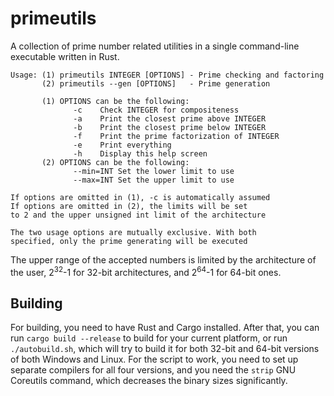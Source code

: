 # primeutils

A collection of prime number related utilities in a single command-line executable written in Rust.

```
Usage: (1) primeutils INTEGER [OPTIONS] - Prime checking and factoring
       (2) primeutils --gen [OPTIONS]   - Prime generation
    
       (1) OPTIONS can be the following:
              -c    Check INTEGER for compositeness
              -a    Print the closest prime above INTEGER
              -b    Print the closest prime below INTEGER
              -f    Print the prime factorization of INTEGER
              -e    Print everything
              -h    Display this help screen
       (2) OPTIONS can be the following:
              --min=INT Set the lower limit to use
              --max=INT Set the upper limit to use
    
If options are omitted in (1), -c is automatically assumed
If options are omitted in (2), the limits will be set
to 2 and the upper unsigned int limit of the architecture

The two usage options are mutually exclusive. With both
specified, only the prime generating will be executed
```

The upper range of the accepted numbers is limited by the architecture of the user, 2<sup>32</sup>-1 for 32-bit architectures, and 2<sup>64</sup>-1 for 64-bit ones.

## Building

For building, you need to have Rust and Cargo installed. After that, you can run `cargo build --release` to build for your current platform, or run `./autobuild.sh`, which will try to build it for both 32-bit and 64-bit versions of both Windows and Linux. For the script to work, you need to set up separate compilers for all four versions, and you need the `strip` GNU Coreutils command, which decreases the binary sizes significantly.
